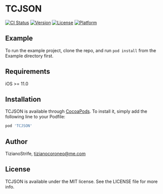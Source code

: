# TCJSON

[![CI Status](http://img.shields.io/travis/TizianoCoroneo/TCJSON.svg?style=flat)](https://travis-ci.org/TizianoCoroneo/TCJSON)
[![Version](https://img.shields.io/cocoapods/v/TCJSON.svg?style=flat)](http://cocoapods.org/pods/TCJSON)
[![License](https://img.shields.io/cocoapods/l/TCJSON.svg?style=flat)](http://cocoapods.org/pods/TCJSON)
[![Platform](https://img.shields.io/cocoapods/p/TCJSON.svg?style=flat)](http://cocoapods.org/pods/TCJSON)

## Example

To run the example project, clone the repo, and run `pod install` from the Example directory first.

## Requirements

iOS >= 11.0

## Installation

TCJSON is available through [CocoaPods](http://cocoapods.org). To install
it, simply add the following line to your Podfile:

```ruby
pod 'TCJSON'
```

## Author

TizianoStrife, tizianocoroneo@me.com

## License

TCJSON is available under the MIT license. See the LICENSE file for more info.
